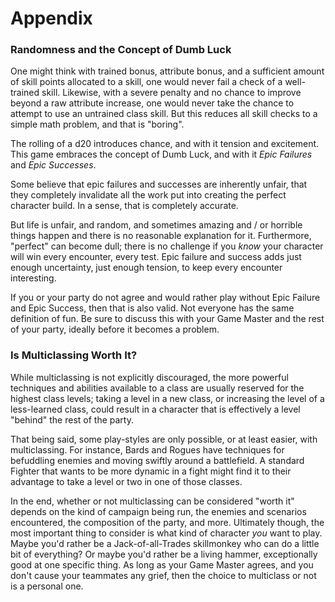 # Appendix

### Randomness and the Concept of Dumb Luck

One might think with trained bonus, attribute bonus, and a sufficient amount of skill points allocated to a skill, one would never fail a check of a well-trained skill. Likewise, with a severe penalty and no chance to improve beyond a raw attribute increase, one would never take the chance to attempt to use an untrained class skill. But this reduces all skill checks to a simple math problem, and that is "boring".

The rolling of a d20 introduces chance, and with it tension and excitement. This game embraces the concept of Dumb Luck, and with it _Epic Failures_ and _Epic Successes_. 

Some believe that epic failures and successes are inherently unfair, that they completely invalidate all the work put into creating the perfect character build. In a sense, that is completely accurate. 

But life is unfair, and random, and sometimes amazing and / or horrible things happen and there is no reasonable explanation for it. Furthermore, "perfect" can become dull; there is no challenge if you _know_ your character will win every encounter, every test. Epic failure and success adds just enough uncertainty, just enough tension, to keep every encounter interesting.

If you or your party do not agree and would rather play without Epic Failure and Epic Success, then that is also valid. Not everyone has the same definition of fun. Be sure to discuss this with your Game Master and the rest of your party, ideally before it becomes a problem.


### Is Multiclassing Worth It?

While multiclassing is not explicitly discouraged, the more powerful techniques and abilities available to a class are usually reserved for the highest class levels; taking a level in a new class, or increasing the level of a less-learned class, could result in a character that is effectively a level "behind" the rest of the party.

That being said, some play-styles are only possible, or at least easier, with multiclassing. For instance, Bards and Rogues have techniques for befuddling enemies and moving swiftly around a battlefield. A standard Fighter that wants to be more dynamic in a fight might find it to their advantage to take a level or two in one of those classes.

In the end, whether or not multiclassing can be considered "worth it" depends on the kind of campaign being run, the enemies and scenarios encountered, the composition of the party, and more. Ultimately though, the most important thing to consider is what kind of character _you_ want to play. Maybe you'd rather be a Jack-of-all-Trades skillmonkey who can do a little bit of everything? Or maybe you'd rather be a living hammer, exceptionally good at one specific thing. As long as your Game Master agrees, and you don't cause your teammates any grief, then the choice to multiclass or not is a personal one.

